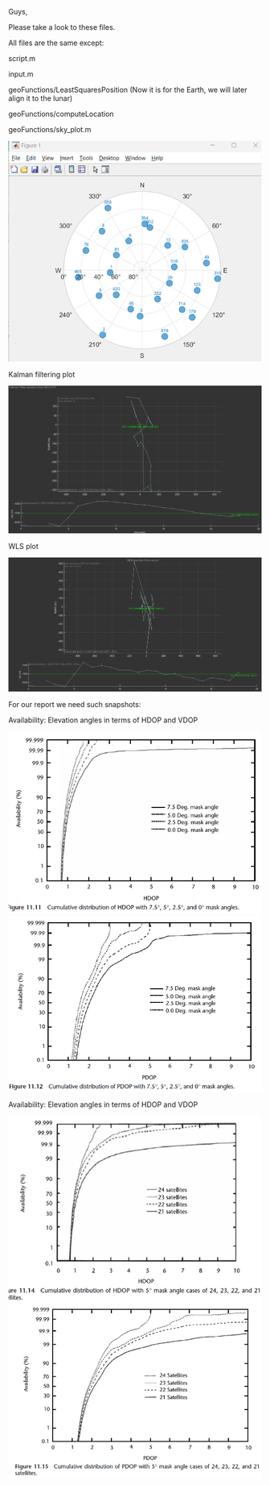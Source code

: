 
Guys,

Please take a look to these files.

All files are the same except:

script.m

input.m

geoFunctions/LeastSquaresPosition (Now it is for the Earth, we will later align it to the lunar)

geoFunctions/computeLocation

geoFunctions/sky_plot.m

![Alt text](/img/skyplot.png)


Kalman filtering plot

![Alt text](/img/Kalman_filtering_plot.png)


WLS plot

![Alt text](/img/WLS_plot.png)


For our report we need such snapshots:

Availability: Elevation angles in terms of HDOP and VDOP

![Alt text](/img/availability_elevation_hdop.png)
![Alt text](/img/availability_elevation_vdop.png)

Availability: Elevation angles in terms of HDOP and VDOP

![Alt text](/img/availability_satellite_hdop.png)
![Alt text](/img/availability_satellite_vdop.png)
